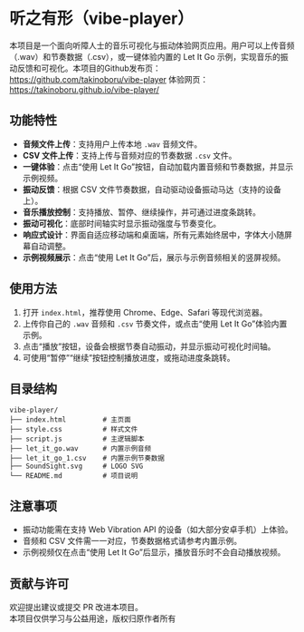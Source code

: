 # 听之有形（vibe-player）

本项目是一个面向听障人士的音乐可视化与振动体验网页应用。用户可以上传音频（.wav）和节奏数据（.csv），或一键体验内置的 Let It Go 示例，实现音乐的振动反馈和可视化。本项目的Github发布页：https://github.com/takinoboru/vibe-player 体验网页：https://takinoboru.github.io/vibe-player/

## 功能特性

- **音频文件上传**：支持用户上传本地 `.wav` 音频文件。
- **CSV 文件上传**：支持上传与音频对应的节奏数据 `.csv` 文件。
- **一键体验**：点击“使用 Let It Go”按钮，自动加载内置音频和节奏数据，并显示示例视频。
- **振动反馈**：根据 CSV 文件节奏数据，自动驱动设备振动马达（支持的设备上）。
- **音乐播放控制**：支持播放、暂停、继续操作，并可通过进度条跳转。
- **振动可视化**：底部时间轴实时显示振动强度与节奏变化。
- **响应式设计**：界面自适应移动端和桌面端，所有元素始终居中，字体大小随屏幕自动调整。
- **示例视频展示**：点击“使用 Let It Go”后，展示与示例音频相关的竖屏视频。

## 使用方法

1. 打开 `index.html`，推荐使用 Chrome、Edge、Safari 等现代浏览器。
2. 上传你自己的 `.wav` 音频和 `.csv` 节奏文件，或点击“使用 Let It Go”体验内置示例。
3. 点击“播放”按钮，设备会根据节奏自动振动，并显示振动可视化时间轴。
4. 可使用“暂停”“继续”按钮控制播放进度，或拖动进度条跳转。

## 目录结构

```
vibe-player/
├── index.html         # 主页面
├── style.css          # 样式文件
├── script.js          # 主逻辑脚本
├── let_it_go.wav      # 内置示例音频
├── let_it_go_1.csv    # 内置示例节奏数据
├── SoundSight.svg     # LOGO SVG
└── README.md          # 项目说明
```

## 注意事项

- 振动功能需在支持 Web Vibration API 的设备（如大部分安卓手机）上体验。
- 音频和 CSV 文件需一一对应，节奏数据格式请参考内置示例。
- 示例视频仅在点击“使用 Let It Go”后显示，播放音乐时不会自动播放视频。

## 贡献与许可

欢迎提出建议或提交 PR 改进本项目。  
本项目仅供学习与公益用途，版权归原作者所有
